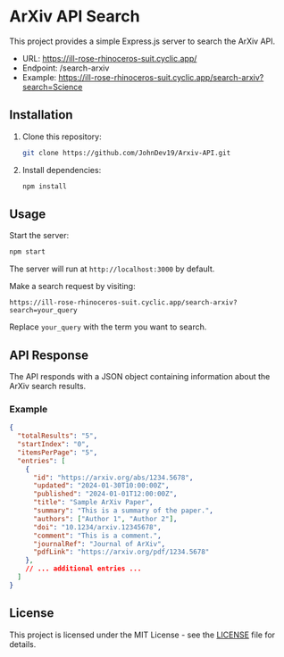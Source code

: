 # ArXiv API Search

This project provides a simple Express.js server to search the ArXiv API.

- URL: https://ill-rose-rhinoceros-suit.cyclic.app/
- Endpoint: /search-arxiv
- Example: https://ill-rose-rhinoceros-suit.cyclic.app/search-arxiv?search=Science

## Installation

1. Clone this repository:

    ```bash
    git clone https://github.com/JohnDev19/Arxiv-API.git
    ```

2. Install dependencies:

    ```bash
    npm install
    ```

## Usage

Start the server:

```bash
npm start
```

The server will run at `http://localhost:3000` by default.

Make a search request by visiting:

```
https://ill-rose-rhinoceros-suit.cyclic.app/search-arxiv?search=your_query
```

Replace `your_query` with the term you want to search.

## API Response

The API responds with a JSON object containing information about the ArXiv search results.

### Example

```json
{
  "totalResults": "5",
  "startIndex": "0",
  "itemsPerPage": "5",
  "entries": [
    {
      "id": "https://arxiv.org/abs/1234.5678",
      "updated": "2024-01-30T10:00:00Z",
      "published": "2024-01-01T12:00:00Z",
      "title": "Sample ArXiv Paper",
      "summary": "This is a summary of the paper.",
      "authors": ["Author 1", "Author 2"],
      "doi": "10.1234/arxiv.12345678",
      "comment": "This is a comment.",
      "journalRef": "Journal of ArXiv",
      "pdfLink": "https://arxiv.org/pdf/1234.5678"
    },
    // ... additional entries ...
  ]
}
```

## License

This project is licensed under the MIT License - see the [LICENSE](LICENSE) file for details.
